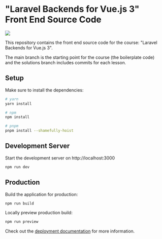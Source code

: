 # "Laravel Backends for Vue.js 3" Front End Source Code

[![](https://vueschool.io/media/1b4b17d7dfaf4a708fbd160ba767b6d8/laravel-backends-for-vue-js-3-not-transparent.jpg)](https://vueschool.io/courses/laravel-backends-for-vue-js-3)

This repository contains the front end source code for the course: "Laravel Backends for Vue.js 3".

The main branch is the starting point for the course (the boilerplate code) and the solutions branch
includes commits for each lesson.

## Setup

Make sure to install the dependencies:

```bash
# yarn
yarn install

# npm
npm install

# pnpm
pnpm install --shamefully-hoist
```

## Development Server

Start the development server on http://localhost:3000

```bash
npm run dev
```

## Production

Build the application for production:

```bash
npm run build
```

Locally preview production build:

```bash
npm run preview
```

Check out the [deployment documentation](https://nuxt.com/docs/getting-started/deployment) for more information.
